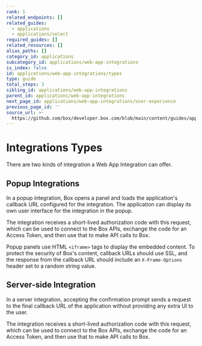 ```yaml
---
rank: 1
related_endpoints: []
related_guides:
  - applications
  - applications/select
required_guides: []
related_resources: []
alias_paths: []
category_id: applications
subcategory_id: applications/web-app-integrations
is_index: false
id: applications/web-app-integrations/types
type: guide
total_steps: 3
sibling_id: applications/web-app-integrations
parent_id: applications/web-app-integrations
next_page_id: applications/web-app-integrations/user-experience
previous_page_id: ''
source_url: >-
  https://github.com/box/developer.box.com/blob/main/content/guides/applications/web-app-integrations/types.md
---
```

# Integrations Types

There are two kinds of integration a Web App Integration can offer.

## Popup Integrations

In a popup integration, Box opens a panel and loads the application's callback
URL configured for the integration. The application can display its own user
interface for the integration in the popup.

The integration receives a short-lived authorization code with this request,
which can be used to connect to the Box APIs, exchange the code for an Access
Token, and then use that to make API calls to Box.

<Message warning>

Popup panels use HTML `<iframe>` tags to display the embedded content. To
protect the security of Box's content, callback URLs should use SSL, and the
response from the callback URL should include an `X-Frame-Options` header set
to a random string value.

</Message>

## Server-side Integration

In a server integration, accepting the confirmation prompt sends a request to
the final callback URL of the application without providing any extra UI to the
user.

The integration receives a short-lived authorization code with this request,
which can be used to connect to the Box APIs, exchange the code for an Access
Token, and then use that to make API calls to Box.
